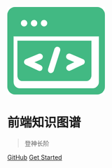 ![logo](assets/logo.png)

# 前端知识图谱

> 登神长阶

[GitHub](https://github.com/littleprincewdk/frontend-knowledge-map)
[Get Started](#前端知识图谱)

